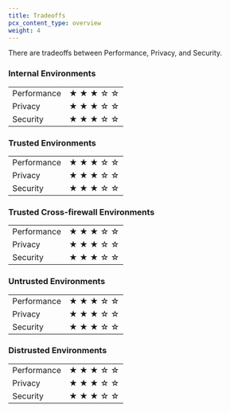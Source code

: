 ```yaml
---
title: Tradeoffs
pcx_content_type: overview
weight: 4
---
```


There are tradeoffs between Performance, Privacy, and Security.

### Internal Environments

|             |                                       |
| ----------- | ------------------------------------- |
| Performance | &starf; &starf; &starf; &star; &star; |
| Privacy     | &starf; &starf; &starf; &star; &star; |
| Security    | &starf; &starf; &starf; &star; &star; |

### Trusted Environments

|             |                                       |
| ----------- | ------------------------------------- |
| Performance | &starf; &starf; &starf; &star; &star; |
| Privacy     | &starf; &starf; &starf; &star; &star; |
| Security    | &starf; &starf; &starf; &star; &star; |

### Trusted Cross-firewall Environments

|             |                                       |
| ----------- | ------------------------------------- |
| Performance | &starf; &starf; &starf; &star; &star; |
| Privacy     | &starf; &starf; &starf; &star; &star; |
| Security    | &starf; &starf; &starf; &star; &star; |

### Untrusted Environments

|             |                                       |
| ----------- | ------------------------------------- |
| Performance | &starf; &starf; &starf; &star; &star; |
| Privacy     | &starf; &starf; &starf; &star; &star; |
| Security    | &starf; &starf; &starf; &star; &star; |

### Distrusted Environments

|             |                                       |
| ----------- | ------------------------------------- |
| Performance | &starf; &starf; &starf; &star; &star; |
| Privacy     | &starf; &starf; &starf; &star; &star; |
| Security    | &starf; &starf; &starf; &star; &star; |
